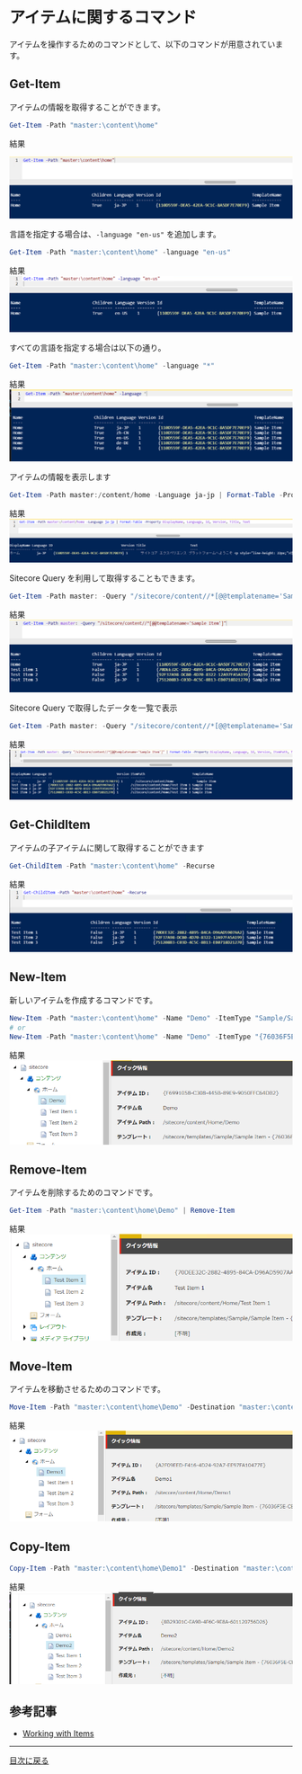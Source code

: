 # アイテムに関するコマンド

アイテムを操作するためのコマンドとして、以下のコマンドが用意されています。

## Get-Item
アイテムの情報を取得することができます。
```PowerShell
Get-Item -Path "master:\content\home"
```
結果

<img src="images/getitem1.png" alt="Get-Item">

言語を指定する場合は、`-language "en-us"` を追加します。

```PowerShell
Get-Item -Path "master:\content\home" -language "en-us"
```
結果
<img src="images/getitem2.png" alt="Get-Item">

すべての言語を指定する場合は以下の通り。
```PowerShell
Get-Item -Path "master:\content\home" -language "*"
```
結果
<img src="images/getitem3.png" alt="Get-Item">

アイテムの情報を表示します
```PowerShell
Get-Item -Path master:/content/home -Language ja-jp | Format-Table -Property DisplayName, Language, Id, Version, Title, Text
```
結果
<img src="images/getitem4.png" alt="Get-Item">

Sitecore Query を利用して取得することもできます。
```PowerShell
Get-Item -Path master: -Query "/sitecore/content//*[@@templatename='Sample Item']"
```
結果
<img src="images/getitem5.png" alt="Get-Item">

Sitecore Query で取得したデータを一覧で表示
```PowerShell
Get-Item -Path master: -Query "/sitecore/content//*[@@templatename='Sample Item']" | Format-Table -Property DisplayName, Language, Id, Version, ItemPath, TemplateName 
```
結果
<img src="images/getitem6.png" alt="Get-Item">

## Get-ChildItem
アイテムの子アイテムに関して取得することができます
```PowerShell
Get-ChildItem -Path "master:\content\home" -Recurse
```
結果
<img src="images/getitem7.png" alt="Get-ChildItem">

## New-Item
新しいアイテムを作成するコマンドです。

```PowerShell
New-Item -Path "master:\content\home" -Name "Demo" -ItemType "Sample/Sample Item"
# or
New-Item -Path "master:\content\home" -Name "Demo" -ItemType "{76036F5E-CBCE-46D1-AF0A-4143F9B557AA}"
```
結果
<img src="images/getitem8.png" alt="New-Item">

## Remove-Item
アイテムを削除するためのコマンドです。

```PowerShell
Get-Item -Path "master:\content\home\Demo" | Remove-Item
```
結果
<img src="images/getitem9.png" alt="Remove-Item">

## Move-Item
アイテムを移動させるためのコマンドです。
```PowerShell
Move-Item -Path "master:\content\home\Demo" -Destination "master:\content\home\Demo1"
```
結果
<img src="images/getitema.png" alt="Move-Item">

## Copy-Item
```PowerShell
Copy-Item -Path "master:\content\home\Demo1" -Destination "master:\content\home\Demo2"
```
結果
<img src="images/getitemb.png" alt="Copy-Item">

## 参考記事
* [Working with Items](https://doc.sitecorepowershell.com/working-with-items)

---
[目次に戻る](../)